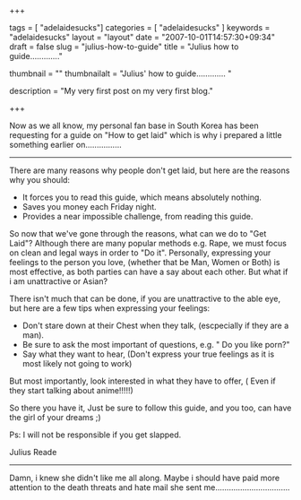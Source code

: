 +++

tags = [ "adelaidesucks"]
categories = [ "adelaidesucks" ]
keywords = "adelaidesucks"
layout = "layout"
date = "2007-10-01T14:57:30+09:34"
draft = false
slug = "julius-how-to-guide"
title = "Julius how to guide............."

thumbnail = ""
thumbnailalt = "Julius' how to guide............. "

description = "My very first post on my very first blog."

+++

Now as we all know, my personal fan base in South Korea has been requesting for a guide on "How to get laid" which is why i prepared a little something earlier on................

________________________________________________________

There are many reasons why people don't get laid, but here are the reasons why you should:

- It forces you to read this guide, which means absolutely nothing.
- Saves you money each Friday night.
- Provides a near impossible challenge, from reading this guide.

So now that we've gone through the reasons, what can we do to "Get Laid"? Although there are many popular methods e.g. Rape, we must focus on clean and legal ways in order to "Do it". Personally, expressing your feelings to the person you love, (whether that be Man, Women or Both) is most effective, as both parties can have a say about each other. But what if i am unattractive or Asian?

There isn't much that can be done, if you are unattractive to the able eye, but here are a few tips when expressing your feelings:

- Don't stare down at their Chest when they talk, (escpecially if they are a man).
- Be sure to ask the most important of questions, e.g. " Do you like porn?"
- Say what they want to hear, (Don't express your true feelings as it is most likely not going to work)

But most importantly, look interested in what they have to offer, ( Even if they start talking about anime!!!!!)

So there you have it, Just be sure to follow this guide, and you too, can have the girl of your dreams ;)

Ps: I will not be responsible if you get slapped.

Julius Reade
________________________________________________________

Damn, i knew she didn't like me all along. Maybe i should have paid more attention to the death threats and hate mail she sent me.................................